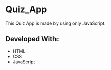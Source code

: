 # Quiz_App

This Quiz App is made by using only JavaScript.

## Developed With:
* HTML
* CSS
* JavaScript

